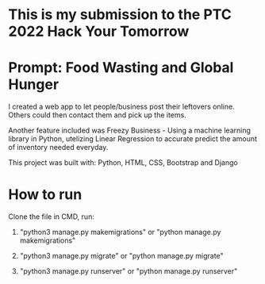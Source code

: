 # This is my submission to the PTC 2022 Hack Your Tomorrow 
# Prompt: Food Wasting and Global Hunger

I created a web app to let people/business post their leftovers online.
Others could then contact them and pick up the items.

Another feature included was Freezy Business - Using a machine learning library in Python, utelizing Linear Regression to accurate predict the amount of inventory needed everyday.

This project was built with: Python, HTML, CSS, Bootstrap and Django

# How to run

Clone the file 
in CMD, run:

1. "python3 manage.py makemigrations" or "python manage.py makemigrations"

2. "python3 manage.py migrate" or "python manage.py migrate"

3. "python3 manage.py runserver" or "python manage.py runserver"
